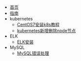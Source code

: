 * [首页](zh-cn/首页.md)
* [指南](zh-cn/guide)
* kubernetes
  * [CentOS7安装k8s教程](zh-cn/centos7安装k8s教程.md)
  * [kubernetes新增删除node节点](zh-cn/kubernetes新增删除node节点.md)
* ELK
  * [ELK安装](zh-cn/elk的安装.md)
* MySQL
  * [MySQL错误处理](zh-cn/mysql错误处理.md)
